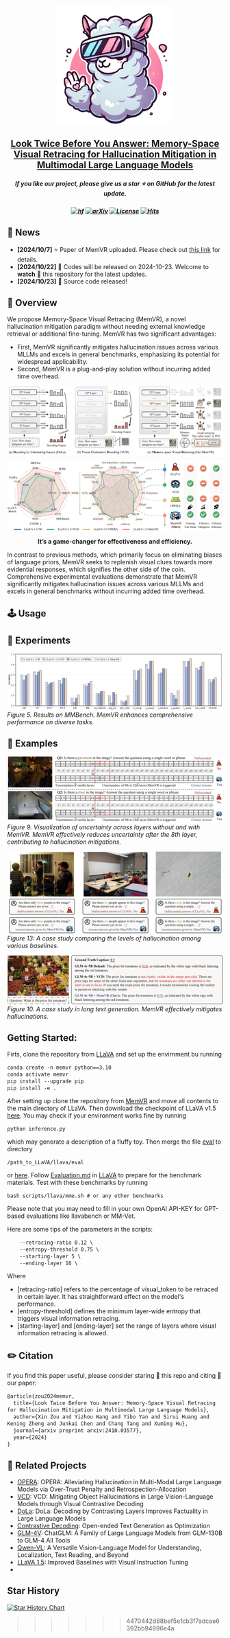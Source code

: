 <div align=center>
<img src="assets/memvrlogo.png" width="270px">
</div>

<h2 align="center"> <a href="https://arxiv.org/abs/2410.03577">Look Twice Before You Answer: Memory-Space Visual Retracing for Hallucination Mitigation in Multimodal Large Language Models
  
</a></h2>
<h5 align="center"> If you like our project, please give us a star ⭐ on GitHub for the latest update.</h5>

<h5 align=center>

[![hf](https://img.shields.io/badge/🤗-Hugging%20Face-blue.svg)](https://huggingface.co/)
[![arXiv](https://img.shields.io/badge/Arxiv-2311.08046-b31b1b.svg?logo=arXiv)](https://arxiv.org/abs/2410.03577)
[![License](https://img.shields.io/badge/Code%20License-Apache2.0-yellow)](https://github.com/PKU-YuanGroup/Chat-UniVi/blob/main/LICENSE)
[![Hits](https://hits.seeyoufarm.com/api/count/incr/badge.svg?url=https%3A%2F%2Fgithub.com%2F1zhou-Wang%2FMemVR&count_bg=%2379C83D&title_bg=%23555555&icon=&icon_color=%23E7E7E7&title=Visitor&edge_flat=false)](https://hits.seeyoufarm.com)      
</h5>

## 📣 News
* **[2024/10/7]** ⭐️ Paper of MemVR uploaded. Please check out [this link](https://arxiv.org/abs/2410.03577) for details.
* **[2024/10/22]**  🚀 Codes will be released on 2024-10-23. Welcome to **watch** 👀 this repository for the latest updates.
* **[2024/10/23]**  🚀 Source code released!

## 🎯 Overview
We propose Memory-Space Visual Retracing (MemVR), a novel hallucination mitigation paradigm without needing external knowledge retrieval or additional fine-tuning. MemVR has two significant advantages:
* First, MemVR significantly mitigates hallucination issues across various MLLMs and excels in general benchmarks, emphasizing its potential for widespread applicability.
* Second, MemVR is a plug-and-play solution without incurring added time overhead.

![MemVR](assets/compared.png)

![MemVR](assets/bigfig.png)

<div align="center">
<strong>It’s a game-changer for effectiveness and efficiency.</strong>
</div>

In contrast to previous methods, which primarily focus on eliminating biases of language priors, MemVR seeks to replenish visual clues towards more evidential responses, which signifies the other side of the coin.
Comprehensive experimental evaluations demonstrate that MemVR significantly mitigates hallucination issues across various MLLMs and excels in general benchmarks without incurring added time overhead.

## 🕹️ Usage

## 🏅 Experiments
![MemVR](assets/mmbench.png)
*Figure 5. Results on MMBench. MemVR enhances comprehensive performance on diverse tasks.*

## 📌 Examples
![Case1](assets/caseA.png)
*Figure 9. Visualization of uncertainty across layers without and with MemVR. MemVR effectively reduces uncertainty after the 8th layer, contributing to hallucination mitigations.*

![MemVR](assets/cases2.png)
*Figure 13: A case study comparing the levels of hallucination among various baselines.*

![Case2](assets/longcase.png)
*Figure 10. A case study in long text generation. MemVR effectively mitigates hallucinations.*

## Getting Started:
Firts, clone the repository from [LLaVA](https://github.com/haotian-liu/LLaVA) and set up the envirnment bu running
```
conda create -n memvr python==3.10
conda activate memvr
pip install --upgrade pip
pip install -e .
```
After setting up clone the repository from [MemVR](https://github.com/1zhou-Wang/MemVR) and move all contents to the main directory of LLaVA.
Then download the checkpoint of LLaVA v1.5 [here](https://huggingface.co/liuhaotian/llava-v1.5-7b).
You may check if your environment works fine by running
```
python inference.py
```
which may generate a description of a fluffy toy.
Then merge the file [eval](https://github.com/1zhou-Wang/MemVR/tree/main/eval) to directory 
```
/path_to_LLaVA/llava/eval
```
or [here](https://github.com/haotian-liu/LLaVA/tree/main/llava/eval).
Follow [Evaluation.md](https://github.com/haotian-liu/LLaVA/blob/main/docs/Evaluation.md) in [LLaVA](https://github.com/haotian-liu/LLaVA) to prepare for the benchmark materials.
Test with these benchmarks by running
```
bash scripts/llava/mme.sh # or any other benchmarks
```
Please note that you may need to fill in your own OpenAI API-KEY for GPT-based evaluations like llavabench or MM-Vet.

Here are some tips of the parameters in the scripts:
```
    --retracing-ratio 0.12 \
    --entropy-threshold 0.75 \
    --starting-layer 5 \
    --ending-layer 16 \
```
Where 
* [retracing-ratio] refers to the percentage of visual_token to be retraced in certain layer. It has straightforward effect on the model's performance.
* [entropy-threshold] defines the minimum layer-wide entropy that triggers visual information retracing.
* [starting-layer] and [ending-layer] set the range of layers where visual information retracing is allowed.


## ✏️ Citation
If you find this paper useful, please consider staring 🌟 this repo and citing 📑 our paper:
```
@article{zou2024memvr,
  title={Look Twice Before You Answer: Memory-Space Visual Retracing for Hallucination Mitigation in Multimodal Large Language Models}, 
  author={Xin Zou and Yizhou Wang and Yibo Yan and Sirui Huang and Kening Zheng and Junkai Chen and Chang Tang and Xuming Hu},
  journal={arxiv preprint arxiv:2410.03577},
  year={2024}
}
```
## 📝 Related Projects
- [OPERA](https://github.com/shikiw/OPERA): OPERA: Alleviating Hallucination in Multi-Modal Large Language Models via Over-Trust Penalty and Retrospection-Allocation
- [VCD](https://github.com/XiangLi1999/ContrastiveDecoding): VCD: Mitigating Object Hallucinations in Large Vision-Language Models through Visual Contrastive Decoding
- [DoLa](https://github.com/voidism/DoLa): DoLa: Decoding by Contrasting Layers Improves Factuality in Large Language Models
- [Contrastive Decoding](https://github.com/XiangLi1999/ContrastiveDecoding): Open-ended Text Generation as Optimization
- [GLM-4V](https://github.com/THUDM/GLM-4): ChatGLM: A Family of Large Language Models from GLM-130B to GLM-4 All Tools
- [Qwen-VL](https://github.com/QwenLM/Qwen-VL): A Versatile Vision-Language Model for Understanding, Localization, Text Reading, and Beyond
- [LLaVA 1.5](https://github.com/haotian-liu/LLaVA): Improved Baselines with Visual Instruction Tuning
- 
## Star History

[![Star History Chart](https://api.star-history.com/svg?repos=1zhou-Wang/MemVR&type=Date)](https://star-history.com/#1zhou-Wang/MemVR&Date)
>>>>>>> 4470442d88bef5e1cb3f7adcae6392bb94896e4a
